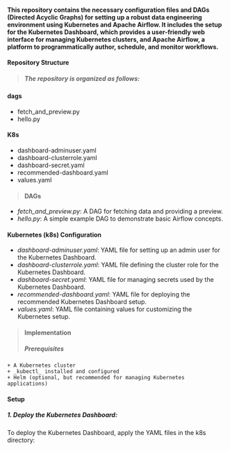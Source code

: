 #### This repository contains the necessary configuration files and DAGs (Directed Acyclic Graphs) for setting up a robust data engineering environment using Kubernetes and Apache Airflow. It includes the setup for the Kubernetes Dashboard, which provides a user-friendly web interface for managing Kubernetes clusters, and Apache Airflow, a platform to programmatically author, schedule, and monitor workflows.

#### Repository Structure
> ##### The repository is organized as follows:

#### dags
 + fetch_and_preview.py
 + hello.py
#### K8s
 + dashboard-adminuser.yaml
 + dashboard-clusterrole.yaml
 + dashboard-secret.yaml
 + recommended-dashboard.yaml
 + values.yaml

> #### DAGs
+ _fetch_and_preview.py_: A DAG for fetching data and providing a preview.
+ _hello.py_: A simple example DAG to demonstrate basic Airflow concepts.

#### Kubernetes (k8s) Configuration
+ _dashboard-adminuser.yaml_: YAML file for setting up an admin user for the Kubernetes Dashboard.
+ _dashboard-clusterrole.yaml_: YAML file defining the cluster role for the Kubernetes Dashboard.
+ _dashboard-secret.yaml_: YAML file for managing secrets used by the Kubernetes Dashboard.
+ _recommended-dashboard.yaml_: YAML file for deploying the recommended Kubernetes Dashboard setup.
+ _values.yaml_: YAML file containing values for customizing the Kubernetes setup.

> #### Implementation
> ##### Prerequisites
    + A Kubernetes cluster
    + _kubectl_ installed and configured
    + Helm (optional, but recommended for managing Kubernetes applications)
#### Setup
##### 1. Deploy the Kubernetes Dashboard:

To deploy the Kubernetes Dashboard, apply the YAML files in the k8s directory:

